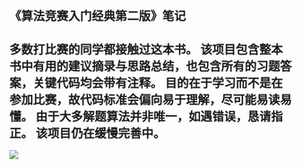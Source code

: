 ## 《算法竞赛入门经典第二版》笔记
多数打比赛的同学都接触过这本书。
该项目包含整本书中有用的建议摘录与思路总结，也包含所有的习题答案，关键代码均会带有注释。
目的在于学习而不是在参加比赛，故代码标准会偏向易于理解，尽可能易读易懂。
由于大多解题算法并非唯一，如遇错误，恳请指正。
该项目仍在缓慢完善中。
------
![](https://pic.imgdb.cn/item/605482c5524f85ce292cab54.jpg)

